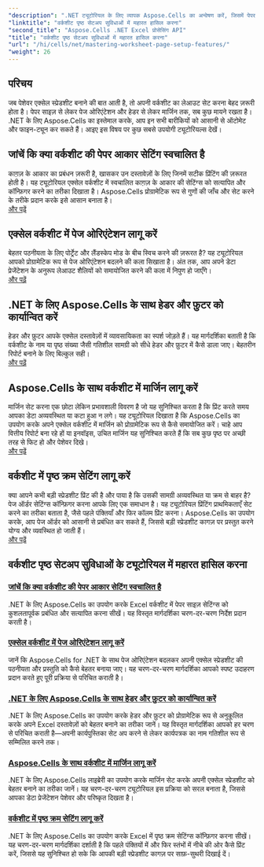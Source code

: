 ```yaml
---
"description": ".NET ट्यूटोरियल के लिए व्यापक Aspose.Cells का अन्वेषण करें, जिसमें पेपर आकार, अभिविन्यास, हेडर, मार्जिन और अधिक जैसे वर्कशीट पेज सेटअप सुविधाओं का प्रबंधन शामिल है।"
"linktitle": "वर्कशीट पृष्ठ सेटअप सुविधाओं में महारत हासिल करना"
"second_title": "Aspose.Cells .NET Excel प्रोसेसिंग API"
"title": "वर्कशीट पृष्ठ सेटअप सुविधाओं में महारत हासिल करना"
"url": "/hi/cells/net/mastering-worksheet-page-setup-features/"
"weight": 26
---
```


## परिचय

जब पेशेवर एक्सेल स्प्रेडशीट बनाने की बात आती है, तो अपनी वर्कशीट का लेआउट सेट करना बेहद ज़रूरी होता है। पेपर साइज़ से लेकर पेज ओरिएंटेशन और हेडर से लेकर मार्जिन तक, सब कुछ मायने रखता है। .NET के लिए Aspose.Cells का इस्तेमाल करके, आप इन सभी बारीकियों को आसानी से ऑटोमेट और फाइन-ट्यून कर सकते हैं। आइए इस विषय पर कुछ सबसे उपयोगी ट्यूटोरियल्स देखें।

## जांचें कि क्या वर्कशीट की पेपर आकार सेटिंग स्वचालित है  
काग़ज़ के आकार का प्रबंधन ज़रूरी है, खासकर उन दस्तावेज़ों के लिए जिनमें सटीक प्रिंटिंग की ज़रूरत होती है। यह ट्यूटोरियल एक्सेल वर्कशीट में स्वचालित काग़ज़ के आकार की सेटिंग्स को सत्यापित और कॉन्फ़िगर करने का तरीका दिखाता है। Aspose.Cells प्रोग्रामेटिक रूप से गुणों की जाँच और सेट करने के तरीके प्रदान करके इसे आसान बनाता है।  
[और पढ़ें](./check-if-paper-size-settings/)

## एक्सेल वर्कशीट में पेज ओरिएंटेशन लागू करें  
बेहतर पठनीयता के लिए पोर्ट्रेट और लैंडस्केप मोड के बीच स्विच करने की ज़रूरत है? यह ट्यूटोरियल आपको प्रोग्रामेटिक रूप से पेज ओरिएंटेशन बदलने की कला सिखाता है। अंत तक, आप अपने डेटा प्रेजेंटेशन के अनुरूप लेआउट शैलियों को समायोजित करने की कला में निपुण हो जाएँगे।  
[और पढ़ें](./implement-page-orientation-in-excel-worksheet/)

## .NET के लिए Aspose.Cells के साथ हेडर और फ़ुटर को कार्यान्वित करें  
हेडर और फ़ुटर आपके एक्सेल दस्तावेज़ों में व्यावसायिकता का स्पर्श जोड़ते हैं। यह मार्गदर्शिका बताती है कि वर्कशीट के नाम या पृष्ठ संख्या जैसी गतिशील सामग्री को सीधे हेडर और फ़ुटर में कैसे डाला जाए। बेहतरीन रिपोर्ट बनाने के लिए बिल्कुल सही।  
[और पढ़ें](./implement-header-footer/)

## Aspose.Cells के साथ वर्कशीट में मार्जिन लागू करें  

मार्जिन सेट करना एक छोटा लेकिन प्रभावशाली विवरण है जो यह सुनिश्चित करता है कि प्रिंट करते समय आपका डेटा अव्यवस्थित या कटा हुआ न लगे। यह ट्यूटोरियल दिखाता है कि Aspose.Cells का उपयोग करके अपने एक्सेल वर्कशीट में मार्जिन को प्रोग्रामेटिक रूप से कैसे समायोजित करें। चाहे आप वित्तीय रिपोर्ट बना रहे हों या इनवॉइस, उचित मार्जिन यह सुनिश्चित करते हैं कि सब कुछ पृष्ठ पर अच्छी तरह से फिट हो और पेशेवर दिखे।  
[और पढ़ें](./implement-margins-in-worksheet/)

## वर्कशीट में पृष्ठ क्रम सेटिंग लागू करें  

क्या आपने कभी बड़ी स्प्रेडशीट प्रिंट की है और पाया है कि उसकी सामग्री अव्यवस्थित या क्रम से बाहर है? पेज ऑर्डर सेटिंग्स कॉन्फ़िगर करना आपके लिए एक समाधान है। यह ट्यूटोरियल प्रिंटिंग प्राथमिकताएँ सेट करने का तरीका बताता है, जैसे पहले पंक्तियाँ और फिर कॉलम प्रिंट करना। Aspose.Cells का उपयोग करके, आप पेज ऑर्डर को आसानी से प्रबंधित कर सकते हैं, जिससे बड़ी स्प्रेडशीट कागज़ पर प्रस्तुत करने योग्य और व्यवस्थित हो जाती हैं।  
[और पढ़ें](./implement-page-order-settings/)


## वर्कशीट पृष्ठ सेटअप सुविधाओं के ट्यूटोरियल में महारत हासिल करना
### [जांचें कि क्या वर्कशीट की पेपर आकार सेटिंग स्वचालित है](./check-if-paper-size-settings/)
.NET के लिए Aspose.Cells का उपयोग करके Excel वर्कशीट में पेपर साइज़ सेटिंग्स को कुशलतापूर्वक प्रबंधित और सत्यापित करना सीखें। यह विस्तृत मार्गदर्शिका चरण-दर-चरण निर्देश प्रदान करती है।
### [एक्सेल वर्कशीट में पेज ओरिएंटेशन लागू करें](./implement-page-orientation-in-excel-worksheet/)
जानें कि Aspose.Cells for .NET के साथ पेज ओरिएंटेशन बदलकर अपनी एक्सेल स्प्रेडशीट की पठनीयता और प्रस्तुति को कैसे बेहतर बनाया जाए। यह चरण-दर-चरण मार्गदर्शिका आपको स्पष्ट उदाहरण प्रदान करते हुए पूरी प्रक्रिया से परिचित कराती है।
### [.NET के लिए Aspose.Cells के साथ हेडर और फ़ुटर को कार्यान्वित करें](./implement-header-footer/)
.NET के लिए Aspose.Cells का उपयोग करके हेडर और फ़ुटर को प्रोग्रामेटिक रूप से अनुकूलित करके अपने Excel दस्तावेज़ों को बेहतर बनाने का तरीका जानें। यह विस्तृत मार्गदर्शिका आपको हर चरण से परिचित कराती है—अपनी कार्यपुस्तिका सेट अप करने से लेकर कार्यपत्रक का नाम गतिशील रूप से सम्मिलित करने तक।
### [Aspose.Cells के साथ वर्कशीट में मार्जिन लागू करें](./implement-margins-in-worksheet/)
.NET के लिए Aspose.Cells लाइब्रेरी का उपयोग करके मार्जिन सेट करके अपनी एक्सेल स्प्रेडशीट को बेहतर बनाने का तरीका जानें। यह चरण-दर-चरण ट्यूटोरियल इस प्रक्रिया को सरल बनाता है, जिससे आपका डेटा प्रेजेंटेशन पेशेवर और परिष्कृत दिखता है।
### [वर्कशीट में पृष्ठ क्रम सेटिंग लागू करें](./implement-page-order-settings/)
.NET के लिए Aspose.Cells का उपयोग करके Excel में पृष्ठ क्रम सेटिंग्स कॉन्फ़िगर करना सीखें। यह चरण-दर-चरण मार्गदर्शिका दर्शाती है कि पहले पंक्तियों में और फिर स्तंभों में नीचे की ओर कैसे प्रिंट करें, जिससे यह सुनिश्चित हो सके कि आपकी बड़ी स्प्रेडशीट कागज़ पर साफ़-सुथरी दिखाई दें।